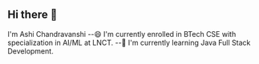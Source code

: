 ## Hi there 👋
I'm Ashi Chandravanshi
--😄 I'm currently enrolled in BTech CSE with specialization in AI/ML at LNCT.
--🌱 I'm currently learning Java Full Stack Development.

<!--
**Ashi-chandravanshi/Ashi-chandravanshi** is a ✨ _special_ ✨ repository because its `README.md` (this file) appears on your GitHub profile.

Here are some ideas to get you started:

- 🔭 I’m currently working on ...
- 🌱 I’m currently learning ...
- 👯 I’m looking to collaborate on ...
- 🤔 I’m looking for help with ...
- 💬 Ask me about ...
- 📫 How to reach me: ...
- 😄 Pronouns: ...
- ⚡ Fun fact: ...
-->
